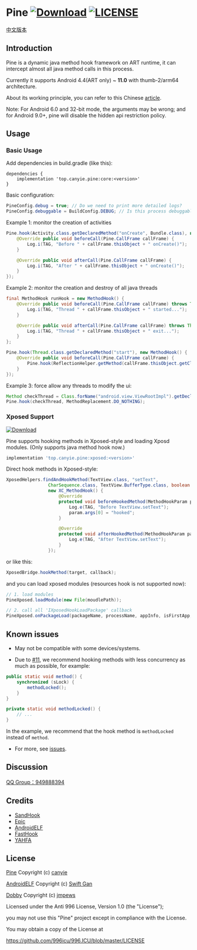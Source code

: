 # Pine [![Download](https://api.bintray.com/packages/canyie/pine/core/images/download.svg)](https://bintray.com/canyie/pine/core/_latestVersion) [![LICENSE](https://img.shields.io/badge/license-Anti%20996-blue.svg)](https://github.com/996icu/996.ICU/blob/master/LICENSE)

[中文版本](README_cn.md)
## Introduction
Pine is a dynamic java method hook framework on ART runtime, it can intercept almost all java method calls in this process.

Currently it supports Android 4.4(ART only) ~ **11.0** with thumb-2/arm64 architecture.

About its working principle, you can refer to this Chinese [article](https://canyie.github.io/2020/04/27/dynamic-hooking-framework-on-art/).

Note: For Android 6.0 and 32-bit mode, the arguments may be wrong; and for Android 9.0+, pine will disable the hidden api restriction policy.
## Usage
### Basic Usage
Add dependencies in build.gradle (like this):
```grooxy
dependencies {
    implementation 'top.canyie.pine:core:<version>'
}
```
Basic configuration:
```java
PineConfig.debug = true; // Do we need to print more detailed logs?
PineConfig.debuggable = BuildConfig.DEBUG; // Is this process debuggable?
```

Example 1: monitor the creation of activities
```java
Pine.hook(Activity.class.getDeclaredMethod("onCreate", Bundle.class), new MethodHook() {
    @Override public void beforeCall(Pine.CallFrame callFrame) {
        Log.i(TAG, "Before " + callFrame.thisObject + " onCreate()");
    }

    @Override public void afterCall(Pine.CallFrame callFrame) {
        Log.i(TAG, "After " + callFrame.thisObject + " onCreate()");
    }
});
```

Example 2: monitor the creation and destroy of all java threads
```java
final MethodHook runHook = new MethodHook() {
    @Override public void beforeCall(Pine.CallFrame callFrame) throws Throwable {
        Log.i(TAG, "Thread " + callFrame.thisObject + " started...");
    }

    @Override public void afterCall(Pine.CallFrame callFrame) throws Throwable {
        Log.i(TAG, "Thread " + callFrame.thisObject + " exit...");
    }
};

Pine.hook(Thread.class.getDeclaredMethod("start"), new MethodHook() {
    @Override public void beforeCall(Pine.CallFrame callFrame) {
        Pine.hook(ReflectionHelper.getMethod(callFrame.thisObject.getClass(), "run"), runHook);
    }
});
```

Example 3: force allow any threads to modify the ui:
```java
Method checkThread = Class.forName("android.view.ViewRootImpl").getDeclaredMethod("checkThread");
Pine.hook(checkThread, MethodReplacement.DO_NOTHING);
```

### Xposed Support
[![Download](https://api.bintray.com/packages/canyie/pine/xposed/images/download.svg)](https://bintray.com/canyie/pine/xposed/_latestVersion)

Pine supports hooking methods in Xposed-style and loading Xposd modules. (Only supports java method hook now.)
```groovy
implementation 'top.canyie.pine:xposed:<version>'
```
Direct hook methods in Xposed-style:
```java
XposedHelpers.findAndHookMethod(TextView.class, "setText",
                CharSequence.class, TextView.BufferType.class, boolean.class, int.class,
                new XC_MethodHook() {
                    @Override
                    protected void beforeHookedMethod(MethodHookParam param) throws Throwable {
                        Log.e(TAG, "Before TextView.setText");
                        param.args[0] = "hooked";
                    }

                    @Override
                    protected void afterHookedMethod(MethodHookParam param) throws Throwable {
                        Log.e(TAG, "After TextView.setText");
                    }
                });
```
or like this:
```java
XposedBridge.hookMethod(target, callback);
```

and you can load xposed modules (resources hook is not supported now):
```java
// 1. load modules
PineXposed.loadModule(new File(moudlePath));

// 2. call all 'IXposedHookLoadPackage' callback
PineXposed.onPackageLoad(packageName, processName, appInfo, isFirstApp, classLoader);
```

## Known issues
- May not be compatible with some devices/systems.

- Due to [#11](https://github.com/canyie/pine/issues/11), we recommend hooking methods with less concurrency as much as possible, for example:
```java
public static void method() {
    synchronized (sLock) {
        methodLocked();
    }
}

private static void methodLocked() {
    // ...
}
```
In the example, we recommend that the hook method is `methodLocked` instead of `method`.

- For more, see [issues](https://github.com/canyie/pine/issues).

## Discussion
[QQ Group：949888394](https://shang.qq.com/wpa/qunwpa?idkey=25549719b948d2aaeb9e579955e39d71768111844b370fcb824d43b9b20e1c04)

## Credits
- [SandHook](https://github.com/ganyao114/SandHook)
- [Epic](https://github.com/tiann/epic)
- [AndroidELF](https://github.com/ganyao114/AndroidELF)
- [FastHook](https://github.com/turing-technician/FastHook)
- [YAHFA](https://github.com/PAGalaxyLab/YAHFA)

## License
[Pine](https://github.com/canyie/pine) Copyright (c) [canyie](http://github.com/canyie)

[AndroidELF](https://github.com/ganyao114/AndroidELF)  Copyright (c) [Swift Gan](https://github.com/ganyao114)

[Dobby](https://github.com/jmpews/Dobby)  Copyright (c) [jmpews](https://github.com/jmpews)

Licensed under the Anti 996 License, Version 1.0 (the "License");

you may not use this "Pine" project except in compliance with the License.

You may obtain a copy of the License at

https://github.com/996icu/996.ICU/blob/master/LICENSE